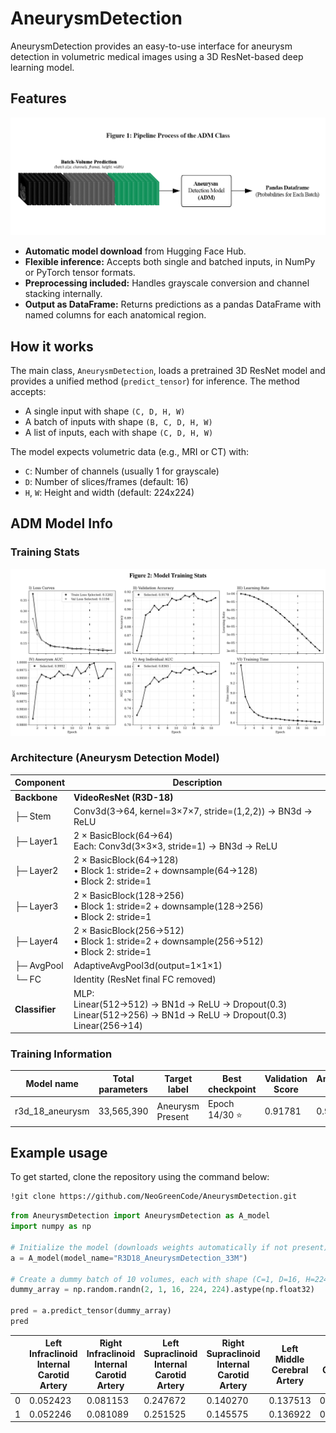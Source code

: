 # AneurysmDetection

AneurysmDetection provides an easy-to-use interface for aneurysm detection in volumetric medical images using a 3D ResNet-based deep learning model.

## Features
![pipeline](figures/pipeline.png)

- **Automatic model download** from Hugging Face Hub.
- **Flexible inference:** Accepts both single and batched inputs, in NumPy or PyTorch tensor formats.
- **Preprocessing included:** Handles grayscale conversion and channel stacking internally.
- **Output as DataFrame:** Returns predictions as a pandas DataFrame with named columns for each anatomical region.

## How it works

The main class, `AneurysmDetection`, loads a pretrained 3D ResNet model and provides a unified method (`predict_tensor`) for inference. The method accepts:
- A single input with shape `(C, D, H, W)`
- A batch of inputs with shape `(B, C, D, H, W)`
- A list of inputs, each with shape `(C, D, H, W)`

The model expects volumetric data (e.g., MRI or CT) with:
- `C`: Number of channels (usually 1 for grayscale)
- `D`: Number of slices/frames (default: 16)
- `H`, `W`: Height and width (default: 224x224)

## ADM Model Info
### Training Stats

![stats](figures/model_training_stats.png)

### Architecture (Aneurysm Detection Model)

| Component       | Description                                                                 |
|-----------------|-----------------------------------------------------------------------------|
| **Backbone**    | **VideoResNet (R3D-18)**                                                    |
| ├─ Stem         | Conv3d(3→64, kernel=3×7×7, stride=(1,2,2)) → BN3d → ReLU                   |
| ├─ Layer1       | 2 × BasicBlock(64→64)<br>Each: Conv3d(3×3×3, stride=1) → BN3d → ReLU       |
| ├─ Layer2       | 2 × BasicBlock(64→128)<br>• Block 1: stride=2 + downsample(64→128)<br>• Block 2: stride=1 |
| ├─ Layer3       | 2 × BasicBlock(128→256)<br>• Block 1: stride=2 + downsample(128→256)<br>• Block 2: stride=1 |
| ├─ Layer4       | 2 × BasicBlock(256→512)<br>• Block 1: stride=2 + downsample(256→512)<br>• Block 2: stride=1 |
| ├─ AvgPool      | AdaptiveAvgPool3d(output=1×1×1)                                            |
| └─ FC           | Identity (ResNet final FC removed)                                         |
| **Classifier**  | MLP:<br>Linear(512→512) → BN1d → ReLU → Dropout(0.3)<br>Linear(512→256) → BN1d → ReLU → Dropout(0.3)<br>Linear(256→14) |

### Training Information

| Model name         | Total parameters | Target label      | Best checkpoint    | Validation Score | Aneurysm AUC | Mean AUC | Optimizer  | Scheduler          | Learning rate | Weight decay | Accumulation | Early stopping | Class weight | Combined loss      | Cross-validation   |
|---------------------|------------------|-------------------|--------------------|------------------|--------------|----------|------------|---------------------|---------------|--------------|--------------|----------------|--------------|--------------------|--------------------|
| r3d_18_aneurysm     | 33,565,390       | Aneurysm Present  | Epoch 14/30 ⭐      | 0.91781          | 0.99916      | 0.83645  | AdamW      | CosineAnnealingLR  | 1e-4          | 1e-4         | 4            | 5              | 3.0          | Yes (focal=0.3)    | 10-fold (k=10)     |




##  Example usage
To get started, clone the repository using the command below:

```bash
!git clone https://github.com/NeoGreenCode/AneurysmDetection.git
```

```python
from AneurysmDetection import AneurysmDetection as A_model
import numpy as np

# Initialize the model (downloads weights automatically if not present)
a = A_model(model_name="R3D18_AneurysmDetection_33M")

# Create a dummy batch of 10 volumes, each with shape (C=1, D=16, H=224, W=224)
dummy_array = np.random.randn(2, 1, 16, 224, 224).astype(np.float32)

pred = a.predict_tensor(dummy_array)
pred
```
|   | Left Infraclinoid Internal Carotid Artery | Right Infraclinoid Internal Carotid Artery | Left Supraclinoid Internal Carotid Artery | Right Supraclinoid Internal Carotid Artery | Left Middle Cerebral Artery | Right Middle Cerebral Artery | Anterior Communicating Artery | Left Anterior Cerebral Artery | Right Anterior Cerebral Artery | Left Posterior Communicating Artery | Right Posterior Communicating Artery | Basilar Tip | Other Posterior Circulation | Aneurysm Present |
|---|-------------------------------------------|--------------------------------------------|-------------------------------------------|--------------------------------------------|-----------------------------|------------------------------|-------------------------------|-------------------------------|--------------------------------|-------------------------------------|--------------------------------------|-------------|-----------------------------|------------------|
| 0 | 0.052423                                 | 0.081153                                   | 0.247672                                  | 0.140270                                   | 0.137513                    | 0.159553                     | 0.133901                      | 0.046614                      | 0.042221                         | 0.024711                            | 0.041733                             | 0.040193    | 0.046926                    | 0.598635         |
| 1 | 0.052246                                 | 0.081089                                   | 0.251525                                  | 0.145575                                   | 0.136922                    | 0.160558                     | 0.136903                      | 0.045311                      | 0.042342                         | 0.024428                            | 0.042559                             | 0.040697    | 0.047657                    | 0.602177         |

